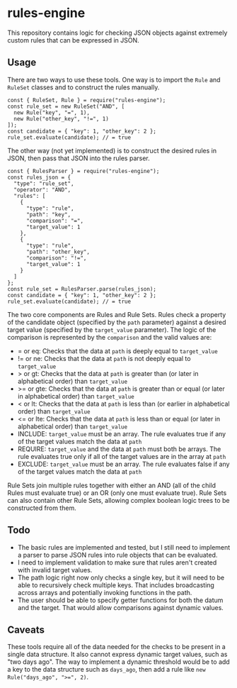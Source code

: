 # rules-engine
This repository contains logic for checking JSON objects against extremely custom rules that can be expressed in JSON.

## Usage
There are two ways to use these tools. One way is to import the `Rule` and `RuleSet` classes and to construct the rules manually.
```
const { RuleSet, Rule } = require("rules-engine");
const rule_set = new RuleSet("AND", [
  new Rule("key", "=", 1),
  new Rule("other_key", "!=", 1)
]);
const candidate = { "key": 1, "other_key": 2 };
rule_set.evaluate(candidate); // = true
```
The other way (not yet implemented) is to construct the desired rules in JSON, then pass that JSON into the rules parser.
```
const { RulesParser } = require("rules-engine");
const rules_json = {
  "type": "rule_set",
  "operator": "AND",
  "rules": [
    {
      "type": "rule",
      "path": "key",
      "comparison": "=",
      "target_value": 1
    },
    {
      "type": "rule",
      "path": "other_key",
      "comparison": "!=",
      "target_value": 1
    }
  ]
};
const rule_set = RulesParser.parse(rules_json);
const candidate = { "key": 1, "other_key": 2 };
rule_set.evaluate(candidate); // = true
```

The two core components are Rules and Rule Sets. Rules check a property of the candidate object (specified by the `path` parameter) against a desired target value (specified by the `target_value` parameter). The logic of the comparison is represented by the `comparison` and the valid values are:
* = or eq: Checks that the data at `path` is deeply equal to `target_value`
* != or ne: Checks that the data at `path` is not deeply equal to `target_value`
* \> or gt: Checks that the data at `path` is greater than (or later in alphabetical order) than `target_value`
* \>= or gte: Checks that the data at `path` is greater than or equal (or later in alphabetical order) than `target_value`
* < or lt: Checks that the data at `path` is less than (or earlier in alphabetical order) than `target_value`
* <= or lte: Checks that the data at `path` is less than or equal (or later in alphabetical order) than `target_value`
* INCLUDE: `target_value` must be an array. The rule evaluates true if any of the target values match the data at `path`
* REQUIRE: `target_value` and the data at `path` must both be arrays. The rule evaluates true only if all of the target values are in the array at `path`
* EXCLUDE: `target_value` must be an array. The rule evaluates false if any of the target values match the data at `path`

Rule Sets join multiple rules together with either an AND (all of the child Rules must evaluate true) or an OR (only one must evaluate true). Rule Sets can also contain other Rule Sets, allowing complex boolean logic trees to be constructed from them.


## Todo
* The basic rules are implemented and tested, but I still need to implement a parser to parse JSON rules into rule objects that can be evaluated. 
* I need to implement validation to make sure that rules aren't created with invalid target values. 
* The path logic right now only checks a single key, but it will need to be able to recursively check multiple keys. That includes broadcasting across arrays and potentially invoking functions in the path.
* The user should be able to specify getter functions for both the datum and the target. That would allow comparisons against dynamic values.

## Caveats
These tools require all of the data needed for the checks to be present in a single data structure. It also cannot express dynamic target values, such as "two days ago". The way to implement a dynamic threshold would be to add a key to the data structure such as `days_ago`, then add a rule like `new Rule("days_ago", ">=", 2)`.
